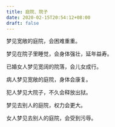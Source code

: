 ```yaml
---
title: 庭院、院子
date: 2020-02-15T20:54:12+08:00
draft: false
---
```


梦见宽敞的庭院，会困难重重。


梦见在院子里睡觉，会身体强壮，延年益寿。


已婚女人梦见宽阔的院落，会儿女成行。


病人梦见宽敞的庭院，身体会康复。


犯人梦见大院子，不久会释放出狱。


梦见去别人的庭院，权力会更大。


女人梦见去别人的庭院，会受到污辱。
